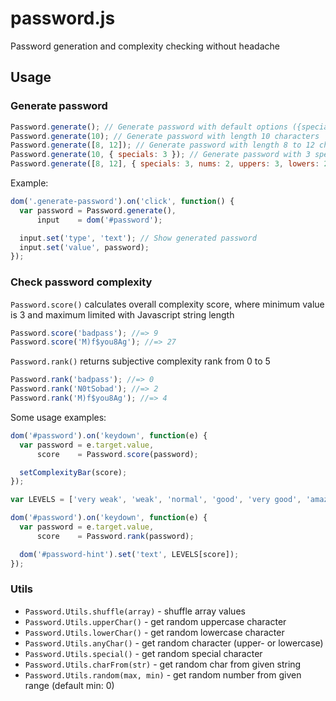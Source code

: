 # password.js

Password generation and complexity checking without headache

## Usage

### Generate password

```js
Password.generate(); // Generate password with default options ({specials: 1, nums: 2, uppers: 2, lowers: 3})
Password.generate(10); // Generate password with length 10 characters
Password.generate([8, 12]); // Generate password with length 8 to 12 characters
Password.generate(10, { specials: 3 }); // Generate password with 3 special characters and 10 characters long
Password.generate([8, 12], { specials: 3, nums: 2, uppers: 3, lowers: 2 }); // Full example
```

Example:

```js
dom('.generate-password').on('click', function() {
  var password = Password.generate(),
      input    = dom('#password');

  input.set('type', 'text'); // Show generated password
  input.set('value', password);
});
```

### Check password complexity

`Password.score()` calculates overall complexity score, where minimum value is 3 and maximum limited with Javascript string length

```js
Password.score('badpass'); //=> 9
Password.score('M)f$you8Ag'); //=> 27
```

`Password.rank()` returns subjective complexity rank from 0 to 5

```js
Password.rank('badpass'); //=> 0
Password.rank('N0tSobad'); //=> 2
Password.rank('M)f$you8Ag'); //=> 4
```

Some usage examples:

```js
dom('#password').on('keydown', function(e) {
  var password = e.target.value,
      score    = Password.score(password);

  setComplexityBar(score);
});
```

```js
var LEVELS = ['very weak', 'weak', 'normal', 'good', 'very good', 'amazing'];

dom('#password').on('keydown', function(e) {
  var password = e.target.value,
      score    = Password.rank(password);

  dom('#password-hint').set('text', LEVELS[score]);
});
```

### Utils

* `Password.Utils.shuffle(array)` - shuffle array values
* `Password.Utils.upperChar()` - get random uppercase character
* `Password.Utils.lowerChar()` - get random lowercase character
* `Password.Utils.anyChar()` - get random character (upper- or lowercase)
* `Password.Utils.special()` - get random special character
* `Password.Utils.charFrom(str)` - get random char from given string
* `Password.Utils.random(max, min)` - get random number from given range (default min: 0)
